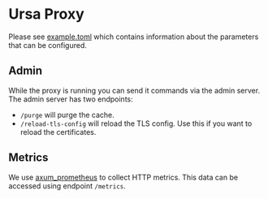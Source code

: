 # Ursa Proxy

Please see [example.toml](./example/example.toml) which contains information 
about the parameters that can be configured.

## Admin

While the proxy is running you can send it commands via the admin server.
The admin server has two endpoints:
* `/purge` will purge the cache. 
* `/reload-tls-config` will reload the TLS config. Use this if you want to reload the certificates.

## Metrics

We use [axum_prometheus](https://docs.rs/axum-prometheus/latest/axum_prometheus/) to collect 
HTTP metrics. This data can be accessed using endpoint `/metrics`.